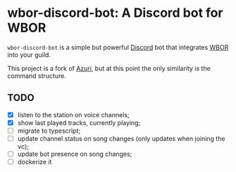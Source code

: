 # wbor-discord-bot: A Discord bot for WBOR

`wbor-discord-bot` is a simple but powerful [Discord](https://discord.com/) bot that integrates [WBOR](https://wbor.org) into your guild.

This project is a fork of [Azuri](https://github.com/AzuraCast/Azuri), but at this point the only similarity is the command structure.

## TODO
- [x] listen to the station on voice channels;
- [x] show last played tracks, currently playing;
- [ ] migrate to typescript;
- [ ] update channel status on song changes (only updates when joining the vc);
- [ ] update bot presence on song changes;
- [ ] dockerize it
